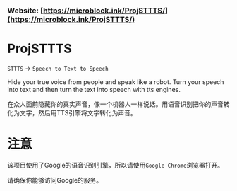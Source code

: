 ### Website: [https://microblock.ink/ProjSTTTS/](https://microblock.ink/ProjSTTTS/)

# ProjSTTTS
`STTTS` -> `Speech to Text to Speech`

Hide your true voice from people and speak like a robot. Turn your speech into text and then turn the text into speech with tts engines. 

在众人面前隐藏你的真实声音，像一个机器人一样说话。用语音识别把你的声音转化为文字，然后用TTS引擎将文字转化为声音。

# 注意
该项目使用了Google的语音识别引擎，所以请使用`Google Chrome`浏览器打开。

请确保你能够访问Google的服务。
